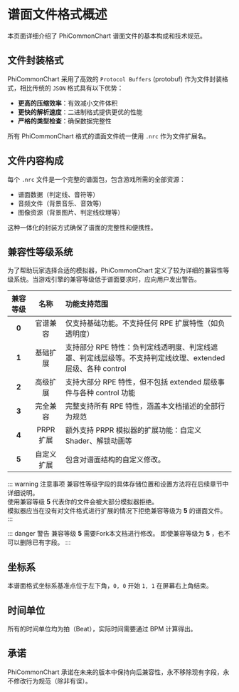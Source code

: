 # 谱面文件格式概述

本页面详细介绍了 PhiCommonChart 谱面文件的基本构成和技术规范。

## 文件封装格式

PhiCommonChart 采用了高效的 `Protocol Buffers` (protobuf) 作为文件封装格式，相比传统的 `JSON` 格式具有以下优势：

- **更高的压缩效率**：有效减小文件体积
- **更快的解析速度**：二进制格式提供更优的性能
- **严格的类型检查**：确保数据完整性

所有 PhiCommonChart 格式的谱面文件统一使用 `.nrc` 作为文件扩展名。

## 文件内容构成

每个 `.nrc` 文件是一个完整的谱面包，包含游戏所需的全部资源：

- 谱面数据（判定线、音符等）
- 音频文件（背景音乐、音效等）
- 图像资源（背景图片、判定线纹理等）

这种一体化的封装方式确保了谱面的完整性和便携性。

## 兼容性等级系统

为了帮助玩家选择合适的模拟器，PhiCommonChart 定义了较为详细的兼容性等级系统。当游戏引擎的兼容等级低于谱面要求时，应向用户发出警告。

| 兼容等级  |   名称    | 功能支持范围                                                           |
|:-----:|:-------:|:-----------------------------------------------------------------|
| **0** |  官谱兼容   | 仅支持基础功能。不支持任何 RPE 扩展特性（如负透明度）                                    |
| **1** |  基础扩展   | 支持部分 RPE 特性：负判定线透明度、判定线遮罩、判定线层级等。不支持判定线纹理、extended 层级、各种 control |
| **2** |  高级扩展   | 支持大部分 RPE 特性，但不包括 extended 层级事件与各种 control 功能                    |
| **3** |  完全兼容   | 完整支持所有 RPE 特性，涵盖本文档描述的全部行为规范                                     |
| **4** | PRPR 扩展 | 额外支持 PRPR 模拟器的扩展功能：自定义 Shader、解锁动画等                              |
| **5** |  自定义扩展  | 包含对谱面结构的自定义修改。                                                   |

::: warning 注意事项
兼容性等级字段的具体存储位置和设置方法将在后续章节中详细说明。  
使用兼容等级 **5** 代表你的文件会被大部分模拟器拒绝。  
模拟器应当在没有对文件格式进行扩展的情况下拒绝兼容等级为 **5** 的谱面文件。
:::

::: danger 警告
兼容等级 **5** 需要Fork本文档进行修改。
即使兼容等级为 **5** ，也不可以删除已有字段。
:::

## 坐标系

本谱面格式坐标系基准点位于左下角，`0, 0` 开始 `1, 1` 在屏幕右上角结束。

## 时间单位
所有的时间单位均为拍（Beat），实际时间需要通过 BPM 计算得出。

## 承诺
PhiCommonChart 承诺在未来的版本中保持向后兼容性，永不移除现有字段，永不修改行为规范（除非有误）。